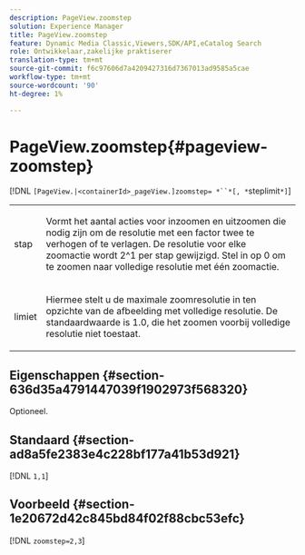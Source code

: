 ```yaml
---
description: PageView.zoomstep
solution: Experience Manager
title: PageView.zoomstep
feature: Dynamic Media Classic,Viewers,SDK/API,eCatalog Search
role: Ontwikkelaar,zakelijke praktiserer
translation-type: tm+mt
source-git-commit: f6c97606d7a4209427316d7367013ad9585a5cae
workflow-type: tm+mt
source-wordcount: '90'
ht-degree: 1%

---
```



# PageView.zoomstep{#pageview-zoomstep}

[!DNL `[PageView.|<containerId>_pageView.]zoomstep= *``*[, *`steplimit`*]`]

<table id="table_82C9252157DB41B5B98505855975D2F5"> 
 <tbody> 
  <tr> 
   <td colname="col1"> <p> <span class="codeph"><span class="varname"> stap</span></span> </p> </td> 
   <td colname="col2"> <p> Vormt het aantal acties voor inzoomen en uitzoomen die nodig zijn om de resolutie met een factor twee te verhogen of te verlagen. De resolutie voor elke zoomactie wordt 2^1 per stap gewijzigd. Stel in op <span class="codeph"> 0</span> om te zoomen naar volledige resolutie met één zoomactie. </p> </td> 
  </tr> 
  <tr> 
   <td colname="col1"> <p><span class="codeph"><span class="varname"> limiet</span></span> </p> </td> 
   <td colname="col2"> <p> Hiermee stelt u de maximale zoomresolutie in ten opzichte van de afbeelding met volledige resolutie. De standaardwaarde is <span class="codeph"> 1.0</span>, die het zoomen voorbij volledige resolutie niet toestaat. </p> </td> 
  </tr> 
 </tbody> 
</table>

## Eigenschappen {#section-636d35a4791447039f1902973f568320}

Optioneel.

## Standaard {#section-ad8a5fe2383e4c228bf177a41b53d921}

[!DNL `1,1`]

## Voorbeeld {#section-1e20672d42c845bd84f02f88cbc53efc}

[!DNL `zoomstep=2,3`]
